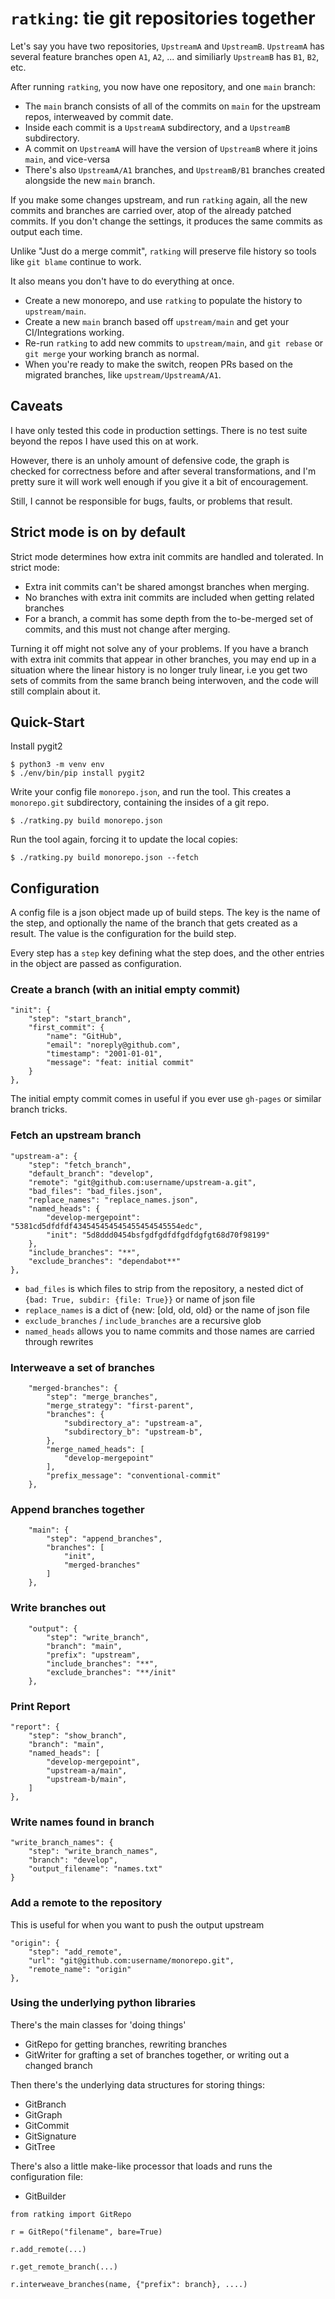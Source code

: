# `ratking`: tie git repositories together

Let's say you have two repositories, `UpstreamA` and `UpstreamB`.  `UpstreamA` has several feature branches open `A1`, `A2`, ... and similiarly `UpstreamB` has `B1`, `B2`, etc.

After running `ratking`, you now have one repository, and one `main` branch:

- The `main` branch consists of all of the commits on `main` for the upstream repos, interweaved by commit date.
- Inside each commit is a `UpstreamA` subdirectory, and a `UpstreamB` subdirectory.
- A commit on `UpstreamA` will have the version of `UpstreamB` where it joins `main`, and vice-versa
- There's also `UpstreamA/A1` branches, and `UpstreamB/B1` branches created alongside the new `main` branch.

If you make some changes upstream, and run `ratking` again, all the new commits
and branches are carried over, atop of the already patched commits. If you don't change
the settings, it produces the same commits as output each time.

Unlike "Just do a merge commit", `ratking` will preserve file history so tools like `git blame` continue to work.

It also means you don't have to do everything at once.

- Create a new monorepo, and use `ratking` to populate the history to `upstream/main`.
- Create a new `main` branch based off `upstream/main` and get your CI/Integrations working.
- Re-run `ratking` to add new commits to `upstream/main`, and `git rebase` or `git merge` your working branch as normal.
- When you're ready to make the switch, reopen PRs based on the migrated branches, like `upstream/UpstreamA/A1`. 


## Caveats

I have only tested this code in production settings. There is no test suite beyond the repos I have used this on at work.

However, there is an unholy amount of defensive code, the graph is checked for correctness before and after several transformations, and I'm pretty sure it will work well enough if you give it a bit of encouragement.

Still, I cannot be responsible for bugs, faults, or problems that result. 

## Strict mode is on by default

Strict mode determines how extra init commits are handled and tolerated. In strict mode: 
    
- Extra init commits can't be shared amongst branches when merging.
- No branches with extra init commits are included when getting related branches
- For a branch, a commit has some depth from the to-be-merged set of commits, and this must not change after merging.

Turning it off might not solve any of your problems. If you have a branch with extra init commits
that appear in other branches, you may end up in a situation where the linear history is no longer
truly linear, i.e you get two sets of commits from the same branch being interwoven, and the code
will still complain about it.

## Quick-Start

Install pygit2

```
$ python3 -m venv env
$ ./env/bin/pip install pygit2
```

Write your config file `monorepo.json`, and run the tool.
This creates a `monorepo.git` subdirectory, containing the insides of a git repo.

```
$ ./ratking.py build monorepo.json
```

Run the tool again, forcing it to update the local copies:

```
$ ./ratking.py build monorepo.json --fetch
```

## Configuration

A config file is a json object made up of build steps.
The key is the name of the step, and optionally the name of the branch that gets created as a result.
The value is the configuration for the build step.

Every step has a `step` key defining what the step does, and the other entries in the object are
passed as configuration.

### Create a branch (with an initial empty commit)

```
"init": {
    "step": "start_branch",
    "first_commit": {
        "name": "GitHub",
        "email": "noreply@github.com",
        "timestamp": "2001-01-01",
        "message": "feat: initial commit"
    }
},
```

The initial empty commit comes in useful if you ever use `gh-pages` or similar branch tricks.

### Fetch an upstream branch

```
"upstream-a": {
    "step": "fetch_branch",
    "default_branch": "develop",
    "remote": "git@github.com:username/upstream-a.git",
    "bad_files": "bad_files.json",
    "replace_names": "replace_names.json",
    "named_heads": {
        "develop-mergepoint": "5381cd5dfdfdf434545454545455454545554edc",
        "init": "5d8ddd0454bsfgdfgdfdfgdfdgfgt68d70f98199"
    },
    "include_branches": "**",
    "exclude_branches": "dependabot**"
},
```

- `bad_files` is which files to strip from the repository, a nested dict of `{bad: True, subdir: {file: True}}` or name of json file
- `replace_names` is a dict of {new: [old, old, old} or the name of json file
- `exclude_branches` / `include_branches` are a recursive glob
- `named_heads` allows you to name commits and those names are carried through rewrites

### Interweave a set of branches

```
    "merged-branches": {
        "step": "merge_branches",
        "merge_strategy": "first-parent",
        "branches": {
            "subdirectory_a": "upstream-a",
            "subdirectory_b": "upstream-b",
        },
        "merge_named_heads": [
            "develop-mergepoint"
        ],
        "prefix_message": "conventional-commit"
    },
```

### Append branches together

```
    "main": {
        "step": "append_branches",
        "branches": [
            "init",
            "merged-branches"
        ]
    },
```

### Write branches out

```
    "output": {
        "step": "write_branch",
        "branch": "main",
        "prefix": "upstream",
        "include_branches": "**",
        "exclude_branches": "**/init"
    },
```

### Print Report

```
"report": {
    "step": "show_branch",
    "branch": "main",
    "named_heads": [
        "develop-mergepoint",
        "upstream-a/main",
        "upstream-b/main",
    ]
},
```

### Write names found in branch

```
"write_branch_names": {
    "step": "write_branch_names",
    "branch": "develop",
    "output_filename": "names.txt"
}
```


### Add a remote to the repository

This is useful for when you want to push the output upstream

```
"origin": {
    "step": "add_remote",
    "url": "git@github.com:username/monorepo.git",
    "remote_name": "origin"
},
```


### Using the underlying python libraries

There's the main classes for 'doing things'

- GitRepo for getting branches, rewriting branches
- GitWriter for grafting a set of branches together, or writing out a changed branch

Then there's the underlying data structures for storing things:

- GitBranch 
- GitGraph
- GitCommit
- GitSignature
- GitTree

There's also a little make-like processor that loads and runs the configuration file:

- GitBuilder


```
from ratking import GitRepo

r = GitRepo("filename", bare=True)

r.add_remote(...)

r.get_remote_branch(...)

r.interweave_branches(name, {"prefix": branch}, ....)

```



